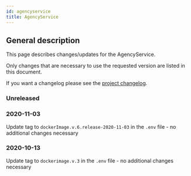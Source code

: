 ```yaml
---
id: agencyservice
title: AgencyService
---
```


## General description

This page describes changes/updates for the AgencyService.

Only changes that are necessary to use the requested version are listed in this document.

If you want a changelog please see the [project changelog](https://github.com/CaritasDeutschland/caritas-onlineBeratung-agencyservice/blob/master/CHANGELOG.md).

### Unreleased

### 2020-11-03

Update tag to `dockerImage.v.6.release-2020-11-03` in the `.env` file - no additional changes necessary 

### 2020-10-13

Update tag to `dockerimage.v.3` in the `.env` file - no additional changes necessary 
